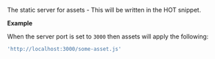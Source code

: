 The static server for assets - This will be written in the HOT snippet.

**Example**

When the server port is set to `3000` then assets will apply the following:

```js
'http://localhost:3000/some-asset.js'
```